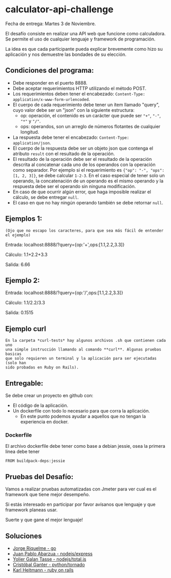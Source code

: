 # calculator-api-challenge

Fecha de entrega: Martes 3 de Noviembre.

El desafío consiste en realizar una API web que funcione como calculadora. Se permite el uso de cualquier lenguaje y framework de programación.

La idea es que cada participante pueda explicar brevemente como hizo su aplicación y nos demuestre las bondades de su elección.

## Condiciones del programa:

* Debe responder en el puerto 8888.
* Debe aceptar requerimientos HTTP utilizando el método POST.
* Los requerimientos deben tener el encabezado: `Content-Type: application/x-www-form-urlencoded`.
* El cuerpo de cada requerimiento debe tener un ítem llamado "query", cuyo valor debe ser un "json" con la siguiente estructura:
    * op: operación, el contenido es un carácter que puede ser `"+"`, `"-"`, `"*"` y `"/"`.
    * ops: operandos, son un arreglo de números flotantes de cualquier longitud.
* La respuesta debe tener el encabezado: `Content-Type: application/json`.
* El cuerpo de la respuesta debe ser un objeto json que contenga el atributo `result` con el resultado de la operación.
* El resultado de la operación debe ser el resultado de la operación descrita al concatenar cada uno de los operandos con la operación como separador. Por ejemplo si el requerimiento es `{"op": "-", "ops": [1, 2, 3]}`, se debe calcular `1-2-3`. En el caso especial de tener solo un operando, la concatenación de un operando es el mismo operando y la respuesta debe ser el operando sin ninguna modificación.
* En caso de que ocurrir algún error, que haga imposible realizar el cálculo, se debe entregar `null`.
* El caso en que no hay ningún operando también se debe retornar `null`.

## Ejemplos 1:
    (Ojo que no escapo los caracteres, para que sea más fácil de entender el ejemplo)

Entrada:  localhost:8888/?query={op:'+',ops:[1.1,2.2,3.3]}

Cálculo:  1.1+2.2+3.3

Salida:  6.66

## Ejemplo 2:

Entrada: localhost:8888/?query={op:'/',ops:[1.1,2.2,3.3]}

Cálculo: 1.1/2.2/3.3

Salida:  0.1515

## Ejemplo curl

    En la carpeta *curl-tests* hay algunos archivos .sh que contienen cada uno
    una simple instrucción llamando al comando **curl**. Algunas pruebas basicas
    que solo requieren un terminal y la aplicación para ser ejecutadas (solo han
    sido probadas en Ruby on Rails).

## Entregable:

Se debe crear un proyecto en github con:

* El código de la aplicación.
* Un dockerfile con todo lo necesario para que corra la aplicación.
  * En este punto podemos ayudar a aquellos que no tengan la experiencia en docker.

### Dockerfile

El archivo dockerfile debe tener como base a debian jessie, osea la primera linea debe tener

    FROM buildpack-deps:jessie

## Pruebas del Desafío:

Vamos a realizar pruebas automatizadas con Jmeter para ver cual es el framework que tiene mejor desempeño.

Si estás interesado en participar por favor avísanos que lenguaje y que framework planeas usar.

Suerte y que gane el mejor lenguaje!

## Soluciones

* [Jorge Riquelme - go](https://github.com/jriquelme/calculator-api-challenge-go)
* [Juan Pablo Abarzua - nodejs/express ](https://github.com/juanpabloaj/express-calculator-api)
* [Yolier Galan Tasse - nodejs/total.js](https://github.com/gallegogt/totaljs-calculator-api.git)
* [Cristóbal Ganter - python/tornado](https://github.com/cganterh/tornado_calculator_api)
* [Karl Heitmann - ruby on rails](https://github.com/KarlHeitmann/calculadora-challenge)
